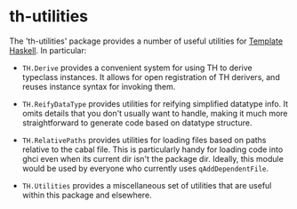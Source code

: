 # th-utilities

The 'th-utilities' package provides a number of useful utilities for
[Template Haskell](https://hackage.haskell.org/package/template-haskell-2.10.0.0).
In particular:

* `TH.Derive` provides a convenient system for using TH to derive typeclass
  instances.  It allows for open registration of TH derivers, and reuses
  instance syntax for invoking them.

* `TH.ReifyDataType` provides utilities for reifying simplified datatype info.
  It omits details that you don't usually want to handle, making it much more
  straightforward to generate code based on datatype structure.

* `TH.RelativePaths` provides utilities for loading files based on paths
  relative to the cabal file. This is particularly handy for loading code into
  ghci even when its current dir isn't the package dir.  Ideally, this module
  would be used by everyone who currently uses `qAddDependentFile`.

* `TH.Utilities` provides a miscellaneous set of utilities that are useful
  within this package and elsewhere.
